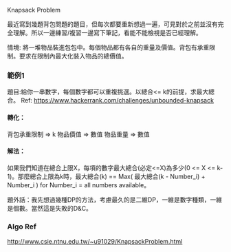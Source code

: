 Knapsack Problem

最近寫到幾題背包問題的題目，但每次都要重新想過一遍，可見對於之前並沒有完全理解。所以一邊練習/複習一邊寫下筆記，看能不能檢視是否已經理解。

情境:
將一堆物品裝進包包中。每個物品都有各自的重量及價值。背包有承重限制。要求在限制內最大化裝入物品的總價值。




### 範例1
題目:給你一串數字，每個數字都可以重複挑選。以總合<= k的前提，求最大總合。
Ref: https://www.hackerrank.com/challenges/unbounded-knapsack

#### 轉化：
背包承重限制 => k
物品價值 => 數值
物品重量 => 數值

#### 解法：
如果我們知道在總合上限X，每項的數字最大總合(必定<=X)為多少(0 <= X <= k-1)。那麼總合上限為k時，最大總合(k) == Max( 最大總合(k - Number_i) + Number_i  ) for Number_i = all numbers available。

題外話：我先想過幾種DP的方法，考慮最久的是二維DP，一維是數字種類，一維是個數。當然這是失敗的D&C。







### Algo Ref
http://www.csie.ntnu.edu.tw/~u91029/KnapsackProblem.html
